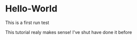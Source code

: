 # Hello-World
This is a first run test

This tutorial realy makes sense! I've shut have done it before
